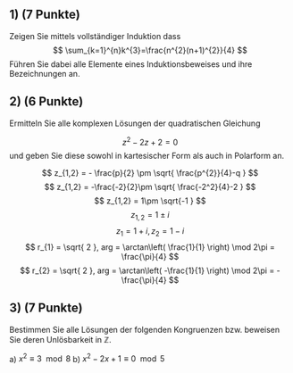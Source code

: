 ## 1) (7 Punkte) 
Zeigen Sie mittels vollständiger Induktion dass
$$
\sum_{k=1}^{n}k^{3}=\frac{n^{2}(n+1)^{2}}{4}
$$
Führen Sie dabei alle Elemente eines Induktionsbeweises und ihre Bezeichnungen an.
## 2) (6 Punkte) 
Ermitteln Sie alle komplexen Lösungen der quadratischen Gleichung

$$z^{2} − 2z + 2 = 0$$
und geben Sie diese sowohl in kartesischer Form als auch in Polarform an.

$$
z_{1,2} = - \frac{p}{2} \pm \sqrt{ \frac{p^{2}}{4}-q }
$$
$$
z_{1,2} = -\frac{-2}{2}\pm \sqrt{ \frac{-2^2}{4}-2 }
$$
$$
z_{1,2} = 1\pm \sqrt{-1 }
$$
$$
z_{1,2} = 1\pm i
$$
$$
z_{1} = 1+i, z_{2} = 1-i
$$
$$
r_{1} = \sqrt{ 2 }, arg = \arctan\left( \frac{1}{1} \right) \mod 2\pi = \frac{\pi}{4}
$$
$$
r_{2} = \sqrt{ 2 }, arg = \arctan\left( -\frac{1}{1} \right) \mod 2\pi = -\frac{\pi}{4}
$$
##   3) (7 Punkte) 
Bestimmen Sie alle Lösungen der folgenden Kongruenzen bzw. beweisen Sie deren Unlösbarkeit in $\mathbb{Z}$.

a) $x^{2} ≡ 3 \mod 8$
b) $x^{2} − 2x + 1 ≡ 0 \mod 5$
